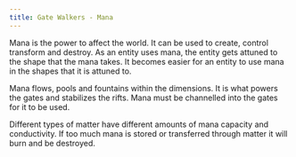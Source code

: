 ```yaml
---
title: Gate Walkers - Mana
---
```


Mana is the power to affect the world. It can be used to create, control transform
and destroy. As an entity uses mana, the entity gets attuned to the shape
that the mana takes. It becomes easier for an entity to use mana in the shapes
that it is attuned to.

Mana flows, pools and fountains within the dimensions. It is what powers the gates
and stabilizes the rifts. Mana must be channelled into the gates for it to be used.

Different types of matter have different amounts of mana capacity and conductivity.
If too much mana is stored or transferred through matter it will burn and be destroyed. 
